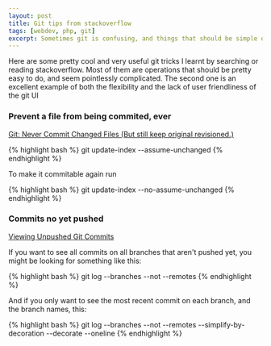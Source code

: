 ```yaml
---
layout: post
title: Git tips from stackoverflow
tags: [webdev, php, git]
excerpt: Sometimes git is confusing, and things that should be simple quickly look like mmagic incantations. Here are two such cases
---
```


Here are some pretty cool and very useful git tricks I learnt  by searching or reading stackoverflow.
Most of them are operations that should be pretty easy to do, and seem pointlessly complicated. The second one is an excellent example of both the flexibility and the lack of user friendliness of the git UI

### Prevent a file from being commited, ever

[Git: Never Commit Changed Files (But still keep original revisioned.)](http://stackoverflow.com/a/8485503/210824)

{% highlight bash %}
git update-index --assume-unchanged <file>
{% endhighlight %}

To make it commitable again run

{% highlight bash %}
git update-index --no-assume-unchanged <file>
{% endhighlight %}


### Commits no yet pushed

[Viewing Unpushed Git Commits](http://stackoverflow.com/a/3338774/210824)

If you want to see all commits on all branches that aren't pushed yet, you might be looking for something like this:

{% highlight bash %}
git log --branches --not --remotes
{% endhighlight %}

And if you only want to see the most recent commit on each branch, and the branch names, this:

{% highlight bash %}
git log --branches --not --remotes --simplify-by-decoration --decorate --oneline
{% endhighlight %}